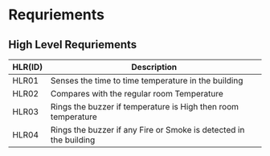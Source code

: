 # Requriements
  
## **High Level Requriements**
 
|HLR(ID)|Description|
--- | --- | 
|HLR01|	Senses the time to time temperature in the building|
|HLR02|	Compares with the regular room Temperature|	
|HLR03|	Rings the buzzer if temperature is High then room temperature|
|HLR04| Rings the buzzer if any Fire or Smoke is detected in the building|
